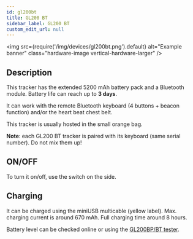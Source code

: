```yaml
---
id: gl200bt
title: GL200 BT
sidebar_label: GL200 BT
custom_edit_url: null
---
```

<img
  src={require('/img/devices/gl200bt.png').default}
  alt="Example banner"
  class="hardware-image vertical-hardware-larger"
/>

## Description

This tracker has the extended 5200 mAh battery pack and a Bluetooth module. Battery life can reach up to **3 days**.

It can work with the remote Bluetooth keyboard (4 buttons + beacon function) and/or the heart beat chest belt.

This tracker is usually hosted in the small orange bag.

**Note**: each GL200 BT tracker is paired with its keyboard (same serial number). Do not mix them up!

## ON/OFF

To turn it on/off, use the switch on the side.

## Charging

It can be charged using the miniUSB multicable (yellow label). Max. charging current is around 670 mAh. Full charging time around 8 hours.

Battery level can be checked online or using the [GL200BP/BT tester](tools/gl200bptester).
